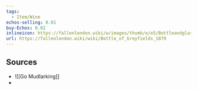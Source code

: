 ```yaml
---
tags:
  - Item/Wine
echos-selling: 0.01
buy-Echos: 0.02
inlineicon: https://fallenlondon.wiki/w/images/thumb/e/e5/Bottleandglass.png/40px-Bottleandglass.png
url: https://fallenlondon.wiki/wiki/Bottle_of_Greyfields_1879
---
```


## Sources
- ![[Go Mudlarking]]
- 




